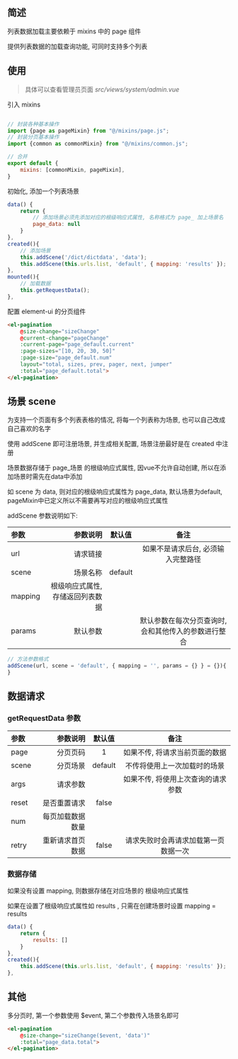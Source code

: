 ## 简述

列表数据加载主要依赖于 mixins 中的 page 组件

提供列表数据的加载查询功能, 可同时支持多个列表

## 使用

> 具体可以查看管理员页面 *src/views/system/admin.vue*

引入 mixins

```js

// 封装各种基本操作
import {page as pageMixin} from "@/mixins/page.js";
// 封装分页基本操作
import {common as commonMixin} from "@/mixins/common.js";

// 合并
export default {
	mixins: [commonMixin, pageMixin],
}
```

初始化, 添加一个列表场景

```js
data() {
	return {
		// 添加场景必须先添加对应的根级响应式属性, 名称格式为 page_ 加上场景名
		page_data: null
	}
},
created(){
	// 添加场景
	this.addScene('/dict/dictdata', 'data');
	this.addScene(this.urls.list, 'default', { mapping: 'results' });
},
mounted(){
	// 加载数据
	this.getRequestData();
},
```

配置 element-ui 的分页组件

```html
<el-pagination
	@size-change="sizeChange"
	@current-change="pageChange"
	:current-page="page_default.current"
	:page-sizes="[10, 20, 30, 50]"
	:page-size="page_default.num"
	layout="total, sizes, prev, pager, next, jumper"
	:total="page_default.total">
</el-pagination>
```

## 场景 scene

为支持一个页面有多个列表表格的情况, 将每一个列表称为场景, 也可以自己改成自己喜欢的名字

使用 addScene 即可注册场景, 并生成相关配置, 场景注册最好是在 created 中注册

场景数据存储于 page_场景 的根级响应式属性, 因vue不允许自动创建, 所以在添加场景时需先在data中添加

如 scene 为 data, 则对应的根级响应式属性为 page_data, 默认场景为default, pageMixin中已定义所以不需要再写对应的根级响应式属性

addScene 参数说明如下:

| 参数 | 参数说明 | 默认值 | 备注 |
| :----- | ----: | :----: | :----: |
| url 	  | 请求链接 | | 如果不是请求后台, 必须输入完整路径 |
| scene | 场景名称 | default |
| mapping  | 根级响应式属性, 存储返回列表数据 | | |
| params | 默认参数 |  | 默认参数在每次分页查询时, 会和其他传入的参数进行整合 |

```js
// 方法参数格式
addScene(url, scene = 'default', { mapping = '', params = {} } = {}){
}
```

## 数据请求

### getRequestData 参数

| 参数 | 参数说明 | 默认值 | 备注 |
| :----- | ----: | :----: | :----: |
| page 	  | 分页页码 | 1 | 如果不传, 将请求当前页面的数据 |
| scene | 分页场景 | default | 不传将使用上一次加载时的场景 |
| args  | 请求参数 | | 如果不传, 将使用上次查询的请求参数 |
| reset  | 是否重置请求 | false | |
| num  | 每页加载数据数量 | | |
| retry  | 重新请求首页数据 | false | 请求失败时会再请求加载第一页数据一次 |

### 数据存储

如果没有设置 mapping, 则数据存储在对应场景的 根级响应式属性

如果在设置了根级响应式属性如 results , 只需在创建场景时设置 mapping = results

```js
data() {
	return {
		results: []
	}
},
created(){
	this.addScene(this.urls.list, 'default', { mapping: 'results' });
},
```

## 其他 

多分页时, 第一个参数使用 $event, 第二个参数传入场景名即可

```html
<el-pagination
	@size-change="sizeChange($event, 'data')"
	:total="page_data.total">
</el-pagination>
```